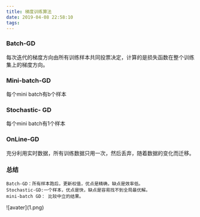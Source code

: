 ```yaml
---
title: 梯度训练算法
date: 2019-04-08 22:58:10
tags:
---
```



### Batch-GD
每次迭代的梯度方向由所有训练样本共同投票决定，计算的是损失函数在整个训练集上的梯度方向。

### Mini-batch-GD
每个mini batch有b个样本

### Stochastic- GD
每个mini batch有1个样本
<!--more-->
### OnLine-GD 
充分利用实时数据，所有训练数据只用一次，然后丢弃，随着数据的变化而迁移。

### 总结
    Batch-GD：所有样本跑后，更新权值，优点是精确，缺点是效率低。
    Stochastic-GD:一个样本，优点是快，缺点是容易找不到全局最优解。
    mini-batch GD： 比较中立的结果。
<div style="width: 600px; margin: auto">![avater](1.png)</div>